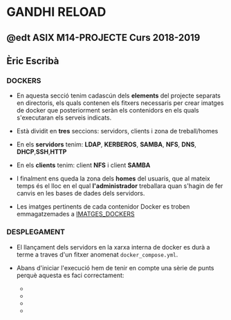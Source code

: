 # GANDHI RELOAD
## @edt ASIX M14-PROJECTE Curs 2018-2019
## Èric Escribà

### DOCKERS

* En aquesta secció tenim cadascún dels **elements** del projecte separats en directoris, els quals contenen els fitxers necessaris per crear imatges de docker que posteriorment seràn els contenidors en els quals s'executaran els serveis indicats.

* Està dividit en **tres** seccions: servidors, clients i zona de treball/homes 

* En els **servidors** tenim: **LDAP**, **KERBEROS**, **SAMBA**, **NFS**, **DNS**, **DHCP**,**SSH**,**HTTP**

* En els **clients** tenim: client **NFS** i client **SAMBA**

* I finalment ens queda la zona dels **homes** del usuaris, que al mateix temps és el lloc en el qual **l'administrador** treballara quan s'hagin de fer canvis en les bases de dades dels servidors. 

* Les imatges pertinents de cada contenidor Docker es troben emmagatzemades a [IMATGES_DOCKERS](https://hub.docker.com/u/eescriba/)


### DESPLEGAMENT

* El llançament dels servidors en la xarxa interna de docker es durà a terme a traves d'un fitxer anomenat `docker_compose.yml`.

* Abans d'iniciar l'execució hem de tenir en compte una sèrie de punts perquè aquesta es faci correctament:

	- 
	
	- 

	-
	
	- 



